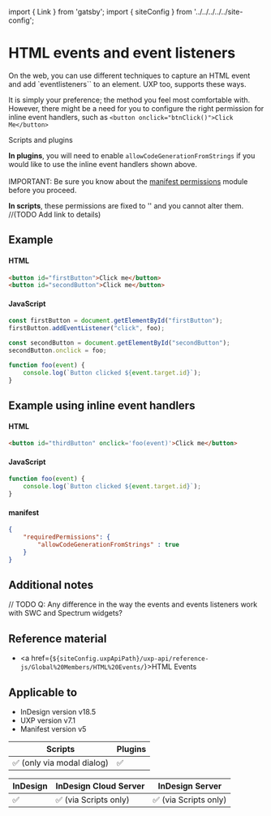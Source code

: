 import { Link } from 'gatsby';
import { siteConfig } from '../../../../../site-config';

# HTML events and event listeners
On the web, you can use different techniques to capture an HTML event and add `eventlisteners`` to an element. UXP too, supports these ways. 

It is simply your preference; the method you feel most comfortable with. However, there might be a need for you to configure the right permission for inline event handlers, such as `<button onclick="btnClick()">Click Me</button>` 


<InlineAlert variant="info" slots="header, text1, text2"/>

Scripts and plugins

**In plugins**, you will need to enable `allowCodeGenerationFromStrings` if you would like to use the inline event handlers shown above. <br></br>
IMPORTANT: Be sure you know about the [manifest permissions](../../../plugins/concepts/manifest/#permissionsdefinition) module before you proceed.

**In scripts**, these permissions are fixed to '' and you cannot alter them. //(TODO Add link to details)



## Example

<CodeBlock slots="heading, code" repeat="2" languages="HTML, JavaScript" />

#### HTML
```html
<button id="firstButton">Click me</button>
<button id="secondButton">Click me</button>
```

#### JavaScript
```js
const firstButton = document.getElementById("firstButton");
firstButton.addEventListener("click", foo);

const secondButton = document.getElementById("secondButton");
secondButton.onclick = foo;

function foo(event) {
    console.log(`Button clicked ${event.target.id}`);
}
```

## Example using inline event handlers

<CodeBlock slots="heading, code" repeat="3" languages="HTML, JavaScript, JSON" />

#### HTML
```html
<button id="thirdButton" onclick='foo(event)'>Click me</button>
```

#### JavaScript
```js
function foo(event) {
    console.log(`Button clicked ${event.target.id}`);
}
```

#### manifest
```json
{
    "requiredPermissions": {
        "allowCodeGenerationFromStrings" : true
    }
}
```


## Additional notes
// TODO Q: Any difference in the way the events and events listeners work with SWC and Spectrum widgets?

## Reference material
- <a href={`${siteConfig.uxpApiPath}/uxp-api/reference-js/Global%20Members/HTML%20Events/`}>HTML Events</a>

## Applicable to

- InDesign version v18.5
- UXP version v7.1
- Manifest version v5

| Scripts | Plugins |
| ------- | ------- |
| ✅ (only via modal dialog) |  ✅      |

| InDesign | InDesign Cloud Server | InDesign Server |
| -------- | --------------------- | -------------- |
| ✅       | ✅ (via Scripts only)  | ✅ (via Scripts only)|
